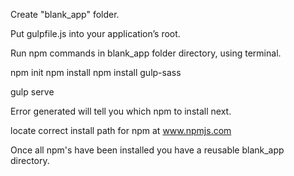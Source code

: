 Create "blank_app" folder.

Put gulpfile.js into your application’s root.

Run npm commands in blank_app folder directory, using terminal.

npm init
npm install
npm install gulp-sass

gulp serve

Error generated will tell you which npm to install next.

locate correct install path for npm at www.npmjs.com

Once all npm's have been installed you have a reusable blank_app directory.
